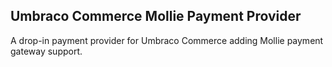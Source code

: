 ## Umbraco Commerce Mollie Payment Provider

A drop-in payment provider for Umbraco Commerce adding Mollie payment gateway support.
